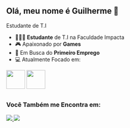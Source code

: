 ## Olá, meu nome é Guilherme 👋
Estudante de T.I

- 👨🏻‍💻 **Estudante** de T.I na Faculdade Impacta
- 🎮 Apaixonado por **Games**
- 💼 Em Busca do **Primeiro Emprego**
- 💻 Atualmente Focado em:

<div display='inline'>
   <img width="50" height="50" src="https://cdn.jsdelivr.net/gh/devicons/devicon@latest/icons/python/python-original-wordmark.svg" />
   <img width='50' height='50' src="https://cdn.jsdelivr.net/gh/devicons/devicon@latest/icons/azuresqldatabase/azuresqldatabase-original.svg" />
</div>

##

### Você Também me Encontra em:

<div display='inline'>
<a href='https://www.linkedin.com/in/guilherme-scheidt-2656271a2'>
  <img src="https://img.shields.io/badge/linkedin-%230077B5.svg?style=for-the-badge&logo=linkedin&logoColor=white" />
</a>   
<a href='https://www.instagram.com/gui_scheidt300?igsh=YXEzaGxxaHd6aXh0'>
<img src="https://img.shields.io/badge/Instagram-%23E4405F.svg?style=for-the-badge&logo=Instagram&logoColor=white" />
</a>
</div>
